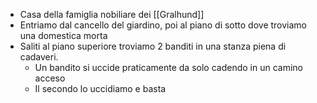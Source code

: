 - Casa della famiglia nobiliare dei [[Gralhund]]
- Entriamo dal cancello del giardino, poi al piano di sotto dove troviamo una domestica morta
- Saliti al piano superiore troviamo 2 banditi in una stanza piena di cadaveri. 
	- Un bandito si uccide praticamente da solo cadendo in un camino acceso
	- Il secondo lo uccidiamo e basta